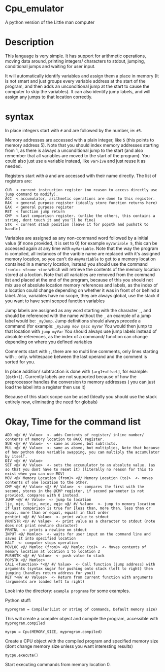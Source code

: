 # Cpu_emulator

A python version of the Little man computer

# Description

This language is very simple. It has support for arithmetic operations, moving data around, printing integers/ characters to stdout, jumping, conditional jumps and waiting for user input.

It will automatically identify variables and assign them a place in memory (It is not smart and just groups every variable address at the start of the program, and then adds an unconditional jump at the start to cause the computer to skip the variables). It can also identify jump labels, and will assign any jumps to that location correctly.

# syntax

In place integers start with `#` and are followed by the number, ie: `#5`.

Memory addresses are accessed with a plain integer, like `5` (this points to memory address 5). Note that you should index memory addresses starting from 1, as there is always a unconditional jump to the start (and also remember that all variables are moved to the start of the program). You could also just use a variable instead, like `varFive` and just reuse it as needed.

Registers start with `@` and are accessed with their name directly. The list of registers are:

```
CUR  < current instruction register (no reason to access directly use jump command to modify).
ACC  < accumulator, arithmetic operations are done to this register.
RAX  < general purpose register (ideally store function returns here)
EAX  < general purpose register
RET  < function jump return
CMP  < last comparison register. (unlike the others, this contains a string, dont touch it and you'll be fine)
STK  < current stack position (leave it for popstk and pushstk to handle)
```

Variables are assigned as any non-command word followed by a initial value (if none provided, it is set to 0) for example `myVariable 5`, this can be accessed again at any time with `myVariable`. Note that the way the program is compiled, all instances of the varible name are replaced with it's assigned memory location, so you can't do `#myVariable` to get to a memory location contained in a memory location, instead you should use the command `fromloc <from> <to>` which will retrieve the contents of the memory location stored at a loction. Note that all variables are removed from the command list and placed at the end of the program, because of this you should not mix use of absolute location memory references and labels, as the index of a location could change depending on whether it was in front of or behind a label. Also, variables have no scope, they are always global, use the stack if you want to have semi scoped function variables

Jump labels are assigned as any word starting with the character `_`, and should be referenced with the name without the `_` an example of a jump label would be: `_myJump`. Jump definitions should always precede a command (for example: `_myJump mov @acc myVar` You would then jump to that location with `jump myVar` You should always use jump labels instead of absolute references, as the index of a command/ function can change depending on where you defined variables

Comments start with `;`, there are no multi line comments, only lines starting with `;` only. whitespace between the last operand and the comment is sorted for you.

In place addition/ subtraction is done with `[arg1+offset]`, for example: `[@stk+1]`. Currently labels are not supported because of how the preprocessor handles the conversion to memory addresses ( you can just load the label into a register then use it)

Because of this stack scope can be used (Ideally you should use the stack entirely now, eliminating the need for globals)

# Okay, Time for the command list

```
ADD <@/ #/ Value>  <- adds Contents of register/ inline number/ contents of memory location to @ACC register.
SUB <@/ #/ Value>  <- same as above, but subtracts.
MUL <@/ #/ Value>  <- same as above, but multiplies, Note that because of how python does variable swapping, you can multiply the accumulator by itself.
DIV <@/ #/ Value>
SET <@/ #/ Value>  <- sets the accumulator to an absolute value. (as so that you dont have to reset it) (literally no reason for this to exist when you can use MOV)
MOV <@/ Memory Location (from)> <@/ Memory Location (to)>  <- moves contents of one location to the other.
CMP <@/ #/ Value> <@/ #/ Value>  <- compares the first with the second, stores in the @CMP register, if second parameter is not provided, compares with 0 instead.
JUMP <@/ #/ Value>  <- jump to location
lje, mje, leje, meje, eqje <@/ #/ Value>  <- jump to memory location if last comparison is true for [less than, more than, less than or equal, more than or equal, equal] in that order
prntint <@/ #/ Value>  <- print value to stdout
PRNTSTR <@/ #/ Value>  <- print value as a character to stdout (note does not print newline character)
PRNTNL  <- prints a newline on stdout
INPUT <@/ Memloc>  <- waits for user input on the command line and saves it into specified location
HALT  <- computer stops operation
MOVLOC <@/ Memloc (from)> <@/ Memloc (to)>  <- Moves contents of memory location at location 1 to location 2
PUSHSTK <@/ #/ Value>  <- push value to stack
POPSTK <@/ Memloc>
CALL <function> *<@/ #/ Value>  <- Call function (jump address) with arguments (syntax sugar for pushing onto stack (left to right) then jumping (handles return address for you))
RET *<@/ #/ Values>  <- Return from current function with arguments (arguments are loaded left to right)
```

Look into the directory: `example programs` for some examples.

Python stuff:

```
myprogram = Compiler(List or string of commands, Default memory size)
```

This will create a compiler object and compile the program, accessible with `myprogram.compiled`

```
mycpu = Cpu(MEMORY_SIZE, myprogram.compiled)
```

Create a CPU object with the compiled program and specified memory size (dont change memory size unless you want interesting results)

```
mycpu.execute()
```

Start executing commands from memory location 0.
